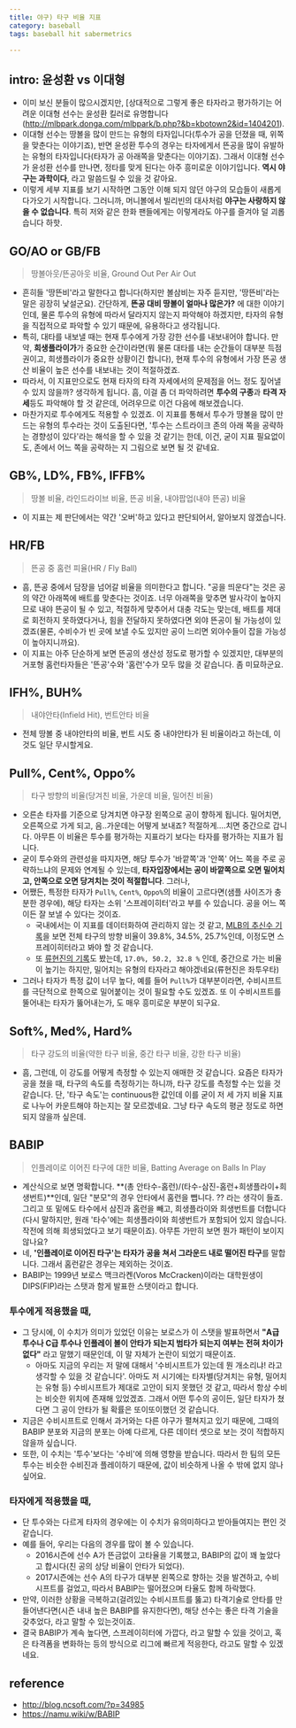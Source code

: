 ```yaml
---
title: 야구) 타구 비율 지표
category: baseball
tags: baseball hit sabermetrics

---
```


## intro: 윤성환 vs 이대형

- 이미 보신 분들이 많으시겠지만, [상대적으로 그렇게 좋은 타자라고 평가하기는 어려운 이대형 선수는 윤성환 킬러로 유명합니다(http://mlbpark.donga.com/mlbpark/b.php?&b=kbotown2&id=1404201). 
- 이대형 선수는 땅볼을 많이 만드는 유형의 타자입니다(투수가 공을 던졌을 때, 위쪽을 맞춘다는 이야기죠), 반면 윤성환 투수의 경우는 타자에게서 뜬공을 많이 유발하는 유형의 타자입니다(타자가 공 아래쪽을 맞춘다는 이야기죠). 그래서 이대형 선수가 윤성환 선수를 만나면, 정타를 맞게 된다는 아주 흥미로운 이야기입니다. **역시 야구는 과학이다**, 라고 말씀드릴 수 있을 것 같아요. 
- 이렇게 세부 지표를 보기 시작하면 그동안 이해 되지 않던 야구의 모습들이 새롭게 다가오기 시작합니다. 그러니까, 머니볼에서 빌리빈의 대사처럼 **야구는 사랑하지 않을 수 없습니다**. 특히 저와 같은 한화 팬들에게는 이렇게라도 야구를 즐겨야 덜 괴롭습니다 하핫. 

## GO/AO or GB/FB

> 땅볼아웃/뜬공아웃 비율, Ground Out Per Air Out

- 흔히들 '땅뜬비'라고 말한다고 합니다(하지만 볼삼비는 자주 듣지만, '땅뜬비'라는 말은 굉장히 낯설군요). 간단하게, **뜬공 대비 땅볼이 얼마나 많은가?** 에 대한 이야기인데, 물론 투수의 유형에 따라서 달라지지 않는지 파악해야 하겠지만, 타자의 유형을 직접적으로 파악할 수 있기 때문에, 유용하다고 생각됩니다. 
- 특히, 대타를 내보낼 때는 현재 투수에게 가장 강한 선수를 내보내어야 합니다. 만약, **희생플라이가**가 중요한 순간이라면(뭐 물론 대타를 내는 순간들이 대부분 득점권이고, 희생플라이가 중요한 상황이긴 합니다), 현재 투수의 유형에서 가장 뜬공 생산 비율이 높은 선수를 내보내는 것이 적절하겠죠. 
- 따라서, 이 지표만으로도 현재 타자의 타격 자세에서의 문제점을 어느 정도 짚어낼 수 있지 않을까? 생각하게 됩니다. 흠, 이걸 좀 더 파악하려면 **투수의 구종**과 **타격 자세**등도 파악해야 할 것 같은데, 어려우므로 이건 다음에 해보겠습니다.
- 마찬가지로 투수에게도 적용할 수 있겠죠. 이 지표를 통해서 투수가 땅볼을 많이 만드는 유형의 투수라는 것이 도출된다면, '투수는 스트라이크 존의 아래 쪽을 공략하는 경향성이 있다'라는 해석을 할 수 있을 것 같기는 한데, 이건, 굳이 지표 필요없이도, 존에서 어느 쪽을 공략하는 지 그림으로 보면 될 것 같네요. 


## GB%, LD%, FB%, IFFB% 

> 땅볼 비율, 라인드라이브 비율, 뜬공 비율, 내야팝업(내야 뜬공) 비율

- 이 지표는 제 판단에서는 약간 '오버'하고 있다고 판단되어서, 알아보지 않겠습니다.

## HR/FB

> 뜬공 중 홈런 피율(HR / Fly Ball)

- 흠, 뜬공 중에서 담장을 넘어갈 비율을 의미한다고 합니다. "공을 띄운다"는 것은 공의 약간 아래쪽에 배트를 맞춘다는 것이죠. 너무 아래쪽을 맞추면 발사각이 높아지므로 내야 뜬공이 될 수 있고, 적절하게 맞추어서 대충 각도는 맞는데, 배트를 제대로 회전하지 못하였다거나, 힘을 전달하지 못하였다면 외야 뜬공이 될 가능성이 있겠죠(물론, 수비수가 빈 곳에 보낼 수도 있지만 공이 느리면 외야수들이 잡을 가능성이 높아지니까요). 
- 이 지표는 아주 단순하게 보면 뜬공의 생산성 정도로 평가할 수 있겠지만, 대부분의 거포형 홈런타자들은 '뜬공'수와 '홈런'수가 모두 많을 것 같습니다. 좀 미묘하군요. 

## IFH%, BUH% 

> 내야안타(Infield Hit), 번트안타 비율

- 전체 땅볼 중 내야안타의 비율, 번트 시도 중 내야안타가 된 비율이라고 하는데, 이것도 일단 무시할게요. 

## Pull%, Cent%, Oppo%

> 타구 방향의 비율(당겨친 비율, 가운데 비율, 밀어친 비율)

- 오른손 타자를 기준으로 당겨치면 야구장 왼쪽으로 공이 향하게 됩니다. 밀어치면, 오른쪽으로 가게 되고, 음..가운데는 어떻게 보내죠? 적절하게....치면 중간으로 갑니다. 아무튼 이 비율은 투수를 평가하는 지표라기 보다는 타자를 평가하는 지표가 됩니다. 
- 굳이 투수와의 관련성을 따지자면, 해당 투수가 '바깥쪽'과 '안쪽' 어느 쪽을 주로 공략하느냐의 문제와 연계될 수 있는데, **타자입장에서는 공이 바깥쪽으로 오면 밀어치고, 안쪽으로 오면 당겨치는 것이 적절합니다**. 그러나, 
- 어쨌든, 특정한 타자가 `Pull%`, `Cent%`, `Oppo%`의 비율이 고르다면(샘플 사이즈가 충분한 경우에), 해당 타자는 소위 '스프레이히터'라고 부를 수 있습니다. 공을 어느 쪽이든 잘 보낼 수 있다는 것이죠. 
    - 국내에서는 이 지표를 데이터화하여 관리하지 않는 것 같고, [MLB의 추신수 기록](https://www.fangraphs.com/statss.aspx?playerid=3174&position=OF)을 보면 전체 타구의 방향 비율이 39.8%, 34.5%, 25.7%인데, 이정도면 스프레이히터라고 봐야 할 것 같습니다. 
    - 또 [류현진의 기록](https://www.fangraphs.com/statss.aspx?playerid=14444&position=P)도 봤는데, `17.0%, 50.2, 32.8 %` 인데, 중간으로 가는 비율이 높기는 하지만, 밀어치는 유형의 타자라고 해야겠네요(류현진은 좌투우타)
- 그러나 타자가 특정 값이 너무 높다, 예를 들어 `Pull%`가 대부분이라면, 수비시프트를 극단적으로 한쪽으로 밀어붙이는 것이 필요할 수도 있겠죠. 또 이 수비시프트를 뚤어내는 타자가 뚫어내는가, 도 매우 흥미로운 부분이 되구요. 

## Soft%, Med%, Hard% 

> 타구 강도의 비율(약한 타구 비율, 중간 타구 비율, 강한 타구 비율)

- 흠, 그런데, 이 강도를 어떻게 측정할 수 있는지 애매한 것 같습니다. 요즘은 타자가 공을 쳤을 때, 타구의 속도를 측정하기는 하니까, 타구 강도를 측정할 수는 있을 것 같습니다. 단, '타구 속도'는 continuous한 값인데 이를 굳이 저 세 가지 비율 지표로 나누어 카운트해야 하는지는 잘 모르겠네요. 그냥 타구 속도의 평균 정도로 하면 되지 않을까 싶은데. 

## BABIP 

> 인플레이로 이어진 타구에 대한 비율, Batting Average on Balls In Play

- 계산식으로 보면 명확합니다. **(총 안타수-홈런)/(타수-삼진-홈런+희생플라이+희생번트)**인데, 일단 "분모"의 경우 안타에서 홈런을 뺍니다. ?? 라는 생각이 들죠. 그리고 또 밑에도 타수에서 삼진과 홈런을 빼고, 희생플라이와 희생번트를 더합니다(다시 말하지만, 원래 '타수'에는 희생플라이와 희생번트가 포함되어 있지 않습니다. 작전에 의해 희생되었다고 보기 때문이죠). 아무튼 가만히 보면 뭔가 패턴이 보이지 않나요? 
- 네, **'인플레이로 이어진 타구'는 타자가 공을 쳐서 그라운드 내로 떨어진 타구**를 말합니다. 그래서 홈런같은 경우는 제외하는 것이죠. 
- BABIP는 1999년 보로스 맥크라켄(Voros McCracken)이라는 대학원생이 DIPS(FIP)라는 스탯과 함게 발표한 스탯이라고 합니다. 

### 투수에게 적용했을 때, 

- 그 당시에, 이 수치가 의미가 있었던 이유는 보로스가 이 스탯을 발표하면서 **"A급 투수나 C급 투수나 인플레이 볼이 안타가 되는지 범타가 되는지 여부는 전혀 차이가 없다"** 라고 말했기 때문인데, 이 말 자체가 논란이 되었기 때문이죠.
    - 아마도 지금의 우리는 저 말에 대해서 '수비시프트가 있는데 뭔 개소리냐! 라고 생각할 수 있을 것 같습니다'. 아마도 저 시기에는 타자별(당겨치는 유형, 밀어치는 유형 등) 수비시프트가 제대로 고안이 되지 못했던 것 같고, 따라서 항상 수비는 비슷한 위치에 존재해 있었겠죠. 그래서 어떤 투수의 공이든, 일단 타자가 쳤다면 그 공이 안타가 될 확률은 또이또이했던 것 같습니다. 
- 지금은 수비시프트로 인해서 과거와는 다른 야구가 펼쳐지고 있기 때문에, 그때의 BABIP 분포와 지금의 분포는 아예 다르게, 다른 데이터 셋으로 보는 것이 적합하지 않을까 싶습니다. 
- 또한, 이 수치는 '투수'보다는 '수비'에 의해 영향을 받습니다. 따라서 한 팀의 모든 투수는 비슷한 수비진과 플레이하기 때문에, 값이 비슷하게 나올 수 밖에 없지 않나 싶어요. 

### 타자에게 적용했을 때, 

- 단 투수와는 다르게 타자의 경우에는 이 수치가 유의미하다고 받아들여지는 편인 것 같습니다.
- 예를 들어, 우리는 다음의 경우를 많이 볼 수 있습니다. 
    - 2016시즌에 선수 A가 뜬금없이 고타율을 기록했고, BABIP의 값이 꽤 높았다고 합시다(친 공의 상당 비율이 안타가 되었다). 
    - 2017시즌에는 선수 A의 타구가 대부분 왼쪽으로 향하는 것을 발견하고, 수비 시프트를 걸었고, 따라서 BABIP는 떨어졌으며 타율도 함께 하락했다. 
- 만약, 이러한 상황을 극복하고(걸려있는 수비시프트를 뚫고) 타격기술로 안타를 만들어낸다면(시즌 내내 높은 BABIP를 유지한다면), 해당 선수는 좋은 타격 기술을 갖추었다, 라고 말할 수 있는것이죠. 
- 결국 BABIP가 계속 높다면, 스프레이히터에 가깝다, 라고 말할 수 있을 것이고, 혹은 타격폼을 변화하는 등의 방식으로 리그에 빠르게 적응한다, 라고도 말할 수 있겠네요. 

## reference 

- <http://blog.ncsoft.com/?p=34985>
- <https://namu.wiki/w/BABIP>
